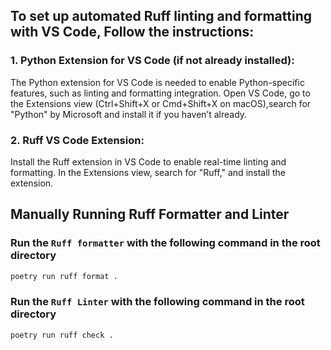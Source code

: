 ## To set up automated Ruff linting and formatting with VS Code, Follow the instructions:

### 1. Python Extension for VS Code (if not already installed):

The Python extension for VS Code is needed to enable Python-specific features, such as linting and formatting integration. Open VS Code, go to the Extensions view (Ctrl+Shift+X or Cmd+Shift+X on macOS),search for "Python" by Microsoft and install it if you haven’t already.

### 2. Ruff VS Code Extension:

Install the Ruff extension in VS Code to enable real-time linting and formatting.
In the Extensions view, search for "Ruff," and install the extension.

## Manually Running Ruff Formatter and Linter

### Run the `Ruff formatter` with the following command in the root directory

```bash
poetry run ruff format .
```

### Run the `Ruff Linter` with the following command in the root directory

```bash
poetry run ruff check .
```
